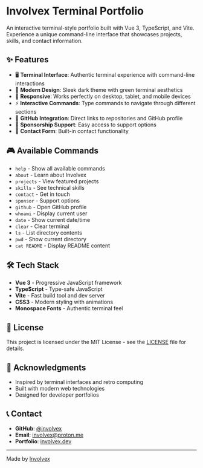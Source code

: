 # Involvex Terminal Portfolio

An interactive terminal-style portfolio built with Vue 3, TypeScript, and Vite. Experience a unique command-line interface that showcases projects, skills, and contact information.

## ✨ Features

- 🖥️ **Terminal Interface**: Authentic terminal experience with command-line interactions
- 🎨 **Modern Design**: Sleek dark theme with green terminal aesthetics
- 📱 **Responsive**: Works perfectly on desktop, tablet, and mobile devices
- ⚡ **Interactive Commands**: Type commands to navigate through different sections
- 🔗 **GitHub Integration**: Direct links to repositories and GitHub profile
- 💝 **Sponsorship Support**: Easy access to support options
- 📧 **Contact Form**: Built-in contact functionality

## 🎮 Available Commands

- `help` - Show all available commands
- `about` - Learn about Involvex
- `projects` - View featured projects
- `skills` - See technical skills
- `contact` - Get in touch
- `sponsor` - Support options
- `github` - Open GitHub profile
- `whoami` - Display current user
- `date` - Show current date/time
- `clear` - Clear terminal
- `ls` - List directory contents
- `pwd` - Show current directory
- `cat README` - Display README content

## 🛠️ Tech Stack

- **Vue 3** - Progressive JavaScript framework
- **TypeScript** - Type-safe JavaScript
- **Vite** - Fast build tool and dev server
- **CSS3** - Modern styling with animations
- **Monospace Fonts** - Authentic terminal feel

## 📄 License

This project is licensed under the MIT License - see the [LICENSE](LICENSE) file for details.

## 🙏 Acknowledgments

- Inspired by terminal interfaces and retro computing
- Built with modern web technologies
- Designed for developer portfolios

## 📞 Contact

- **GitHub**: [@involvex](https://github.com/involvex)
- **Email**: [involvex@proton.me](mailto:involvex@proton.me)
- **Portfolio**: [involvex.dev](https://involvex.dev)

---

Made by [Involvex](https://github.com/involvex)
